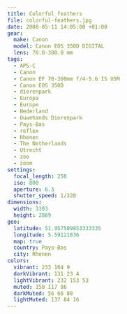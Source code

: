 ```yaml
---
title: Colorful feathers
file: colorful-feathers.jpg
date: 2008-05-11 14:05:00 +01:00
gear:
  make: Canon
  model: Canon EOS 350D DIGITAL
  lens: 70.0-300.0 mm
tags:
  - APS-C
  - Canon
  - Canon EF 70-300mm f/4-5.6 IS USM
  - Canon EOS 350D
  - dierenpark
  - Europa
  - Europe
  - Nederland
  - Ouwehands Dierenpark
  - Pays-Bas
  - reflex
  - Rhenen
  - The Netherlands
  - Utrecht
  - zoo
  - zoom
settings:
  focal_length: 250
  iso: 800
  aperture: 6.3
  shutter_speed: 1/320
dimensions:
  width: 3103
  height: 2069
geo:
  latitude: 51.957509853333335
  longitude: 5.59121836
  map: true
  country: Pays-Bas
  city: Rhenen
colors:
  vibrant: 233 164 9
  darkVibrant: 131 23 4
  lightVibrant: 232 153 53
  muted: 150 117 86
  darkMuted: 56 66 80
  lightMuted: 137 84 16
---
```




